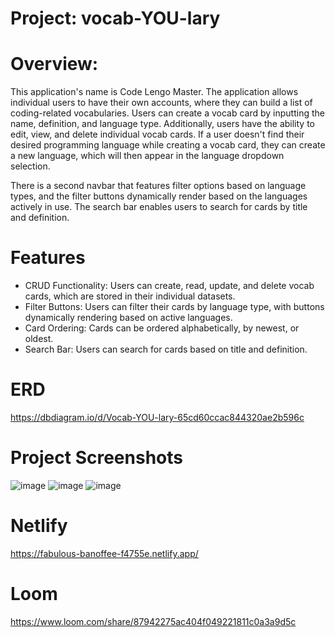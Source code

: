 # Project: vocab-YOU-lary

# Overview:
This application's name is Code Lengo Master. The application allows individual users to have their own accounts, where they can build a list of coding-related vocabularies. Users can create a vocab card by inputting the name, definition, and language type. Additionally, users have the ability to edit, view, and delete individual vocab cards. If a user doesn't find their desired programming language while creating a vocab card, they can create a new language, which will then appear in the language dropdown selection.

There is a second navbar that features filter options based on language types, and the filter buttons dynamically render based on the languages actively in use. The search bar enables users to search for cards by title and definition. 

# Features 
- CRUD Functionality: Users can create, read, update, and delete vocab cards, which are stored in their individual datasets.
- Filter Buttons: Users can filter their cards by language type, with buttons dynamically rendering based on active languages.
- Card Ordering: Cards can be ordered alphabetically, by newest, or oldest.
- Search Bar: Users can search for cards based on title and definition.
 
# ERD
https://dbdiagram.io/d/Vocab-YOU-lary-65cd60ccac844320ae2b596c 

# Project Screenshots
![image](https://github.com/yarelismartin/INDIVIDUAL-ASSESSMENT-vocab-YOU-lary/assets/153558948/95db48ea-0a31-4c3c-897d-9533df12189b)
![image](https://github.com/yarelismartin/INDIVIDUAL-ASSESSMENT-vocab-YOU-lary/assets/153558948/3d561eca-b76d-489a-a121-f8c31134f518)
![image](https://github.com/yarelismartin/INDIVIDUAL-ASSESSMENT-vocab-YOU-lary/assets/153558948/9e5a34f1-01f5-43cd-8ea7-f4a43a1b819a)

# Netlify
https://fabulous-banoffee-f4755e.netlify.app/

# Loom 
https://www.loom.com/share/87942275ac404f049221811c0a3a9d5c
